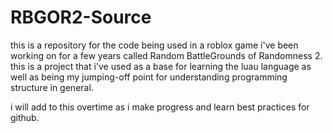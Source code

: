 # RBGOR2-Source

this is a repository for the code being used in a roblox game i've been working on for a few years called Random BattleGrounds of Randomness 2. 
this is a project that i've used as a base for learning the luau language as well as being my jumping-off point for understanding programming structure in general.

i will add to this overtime as i make progress and learn best practices for github.
